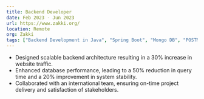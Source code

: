 ```yaml
---
title: Backend Developer
date: Feb 2023 - Jun 2023
url: https://www.zakki.org/
location: Remote
org: Zakki
tags: ["Backend Development in Java", "Spring Boot", "Mongo DB", "POSTMAN"]
---
```


- Designed scalable backend architecture resulting in a 30% increase in website traffic.
- Enhanced database performance, leading to a 50% reduction in query time and a 20% improvement in system
stability.
- Collaborated with an international team, ensuring on-time project delivery and satisfaction of stakeholders.